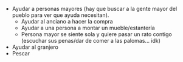 - Ayudar a personas mayores (hay que buscar a la gente mayor del pueblo para ver que ayuda necesitan).
    - Ayudar al anciano a hacer la compra
    - Ayudar a una persona a montar un mueble/estantería
    - Persona mayor se siente sola y quiere pasar un rato contigo (escuchar sus penas/dar de comer a las palomas... idk)
- Ayudar al granjero
- Pescar
